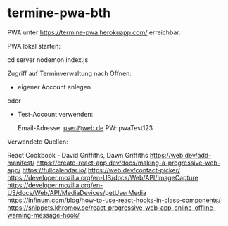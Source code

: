 # termine-pwa-bth

PWA unter https://termine-pwa.herokuapp.com/ erreichbar.

PWA lokal starten:

cd server
nodemon index.js 

Zugriff auf Terminverwaltung nach Öffnen: 

- eigener Account anlegen 

oder

- Test-Account verwenden:
    
    Email-Adresse: user@web.de
    PW: pwaTest123





Verwendete Quellen: 

React Cookbook - David Griffiths, Dawn Griffiths
https://web.dev/add-manifest/
https://create-react-app.dev/docs/making-a-progressive-web-app/
https://fullcalendar.io/
https://web.dev/contact-picker/
https://developer.mozilla.org/en-US/docs/Web/API/ImageCapture
https://developer.mozilla.org/en-US/docs/Web/API/MediaDevices/getUserMedia
https://infinum.com/blog/how-to-use-react-hooks-in-class-components/
https://snippets.khromov.se/react-progressive-web-app-online-offline-warning-message-hook/
